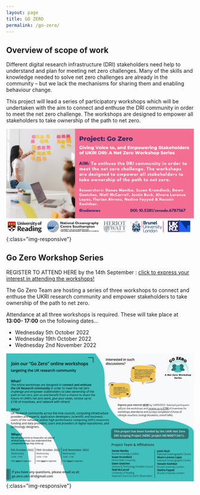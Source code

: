 ```yaml
---
layout: page
title: GO ZERO
permalink: /go-zero/
---
```

## Overview of scope of work
Different digital research infrastructure (DRI) stakeholders need help to understand and plan for meeting net zero challenges. Many of the skills and knowledge needed to solve net zero challenges are already in the community – but we lack the mechanisms for sharing them and enabling behaviour change. <br>

This project will lead a series of participatory workshops which will be undertaken with the aim to connect and enthuse the DRI community in order to meet the net zero challenge. The workshops are designed to empower all stakeholders to take ownership of the path to net zero.  

![Go Zero - A Net Zero Workshop Series](/images/3.png){:class="img-responsive"}

## Go Zero Workshop Series
REGISTER TO ATTEND HERE by the 14th September : [click to express your interest in attending the workshops!](https://businessschoolusers.fra1.qualtrics.com/jfe/form/SV_cARwBUsnzvjLTKe)

The Go Zero Team are hosting a series of three workshops to connect and enthuse the UKRI research community and empower stakeholders to take ownership of the path to net zero. <br>

Attendance at all three workshops is required. These will take place at **13:00- 17:00** on the following dates... <br>
- Wednesday 5th October 2022
- Wednesday 19th October 2022
- Wednesday 2nd November 2022

![Workshop Series Advert](/images/gozeroadvert.png){:class="img-responsive"}
